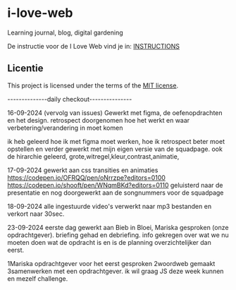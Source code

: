 # i-love-web

Learning journal, blog, digital gardening

De instructie voor de I Love Web vind je in: [INSTRUCTIONS](https://github.com/fdnd-task/i-love-web/blob/main/docs/INSTRUCTIONS.md)


## Licentie

This project is licensed under the terms of the [MIT license](./LICENSE).


--------------daily checkout---------------

16-09-2024 (vervolg van issues)
Gewerkt met figma, de oefenopdrachten en het design.
retrospect doorgenomen hoe het werkt en waar verbetering/verandering in moet komen

ik heb geleerd hoe ik met figma moet werken, hoe ik retrospect beter moet opstellen en verder gewerkt met mijn eigen versie van de squadpage.
ook de hirarchie geleerd, 
grote,witregel,kleur,contrast,animatie,

17-09-2024
gewerkt aan css transities en animaties
https://codepen.io/OFRQQ/pen/oNrrzpe?editors=0100
https://codepen.io/shooft/pen/WNqmBKd?editors=0110
geluisterd naar de presentatie en nog doorgewerkt aan de songnummers voor de squadpage

18-09-2024
alle ingestuurde video's verwerkt naar mp3 bestanden en verkort naar 30sec.

23-09-2024
eerste dag gewerkt aan Bieb in Bloei, Mariska gesproken (onze opdrachtgever).
briefing gehad en debriefing. 
info gekregen over wat we nu moeten doen wat de opdracht is en is de planning overzichtelijker dan eerst.

1Mariska opdrachtgever voor het eerst gesproken
2woordweb gemaakt
3samenwerken met een opdrachtgever.
ik wil graag JS deze week kunnen en mezelf challenge.
